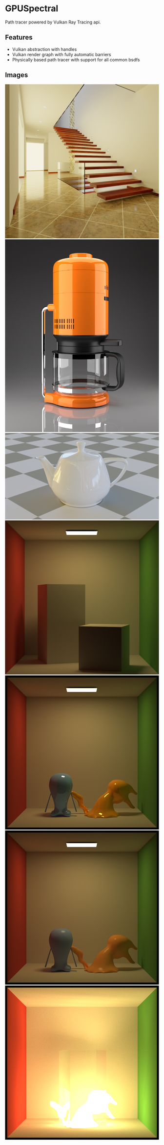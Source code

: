 # GPUSpectral
Path tracer powered by Vulkan Ray Tracing api.

## Features
- Vulkan abstraction with handles
- Vulkan render graph with fully automatic barriers
- Physically based path tracer with support for all common bsdfs

## Images

![](screenshots/output98.jpg)
![](screenshots/output92.jpg)
![](screenshots/output65.jpg)
![](screenshots/output43.jpg)
![](screenshots/output33.jpg)
![](screenshots/output25.jpg)
![](screenshots/output23.jpg)